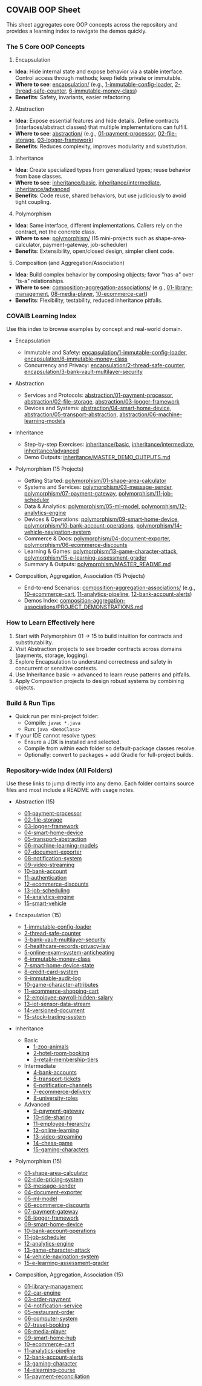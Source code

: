 ## COVAIB OOP Sheet

This sheet aggregates core OOP concepts across the repository and provides a learning index to navigate the demos quickly.

### The 5 Core OOP Concepts

1) Encapsulation
- **Idea**: Hide internal state and expose behavior via a stable interface. Control access through methods; keep fields private or immutable.
- **Where to see**: [encapsulation/](encapsulation/) (e.g., [1-immutable-config-loader](encapsulation/1-immutable-config-loader/), [2-thread-safe-counter](encapsulation/2-thread-safe-counter/), [6-immutable-money-class](encapsulation/6-immutable-money-class/))
- **Benefits**: Safety, invariants, easier refactoring.

2) Abstraction
- **Idea**: Expose essential features and hide details. Define contracts (interfaces/abstract classes) that multiple implementations can fulfill.
- **Where to see**: [abstraction/](abstraction/) (e.g., [01-payment-processor](abstraction/01-payment-processor/), [02-file-storage](abstraction/02-file-storage/), [03-logger-framework](abstraction/03-logger-framework/))
- **Benefits**: Reduces complexity, improves modularity and substitution.

3) Inheritance
- **Idea**: Create specialized types from generalized types; reuse behavior from base classes.
- **Where to see**: [inheritance/basic](inheritance/basic/), [inheritance/intermediate](inheritance/intermediate/), [inheritance/advanced](inheritance/advanced/)
- **Benefits**: Code reuse, shared behaviors, but use judiciously to avoid tight coupling.

4) Polymorphism
- **Idea**: Same interface, different implementations. Callers rely on the contract, not the concrete class.
- **Where to see**: [polymorphism/](polymorphism/) (15 mini-projects such as shape-area-calculator, payment-gateway, job-scheduler)
- **Benefits**: Extensibility, open/closed design, simpler client code.

5) Composition (and Aggregation/Association)
- **Idea**: Build complex behavior by composing objects; favor "has-a" over "is-a" relationships.
- **Where to see**: [composition-aggregation-associations/](composition-aggregation-associations/) (e.g., [01-library-management](composition-aggregation-associations/01-library-management/), [08-media-player](composition-aggregation-associations/08-media-player/), [10-ecommerce-cart](composition-aggregation-associations/10-ecommerce-cart/))
- **Benefits**: Flexibility, testability, reduced inheritance pitfalls.

### COVAIB Learning Index

Use this index to browse examples by concept and real-world domain.

- Encapsulation
  - Immutable and Safety: [encapsulation/1-immutable-config-loader](encapsulation/1-immutable-config-loader/), [encapsulation/6-immutable-money-class](encapsulation/6-immutable-money-class/)
  - Concurrency and Privacy: [encapsulation/2-thread-safe-counter](encapsulation/2-thread-safe-counter/), [encapsulation/3-bank-vault-multilayer-security](encapsulation/3-bank-vault-multilayer-security/)

- Abstraction
  - Services and Protocols: [abstraction/01-payment-processor](abstraction/01-payment-processor/), [abstraction/02-file-storage](abstraction/02-file-storage/), [abstraction/03-logger-framework](abstraction/03-logger-framework/)
  - Devices and Systems: [abstraction/04-smart-home-device](abstraction/04-smart-home-device/), [abstraction/05-transport-abstraction](abstraction/05-transport-abstraction/), [abstraction/06-machine-learning-models](abstraction/06-machine-learning-models/)

- Inheritance
  - Step-by-step Exercises: [inheritance/basic](inheritance/basic/), [inheritance/intermediate](inheritance/intermediate/), [inheritance/advanced](inheritance/advanced/)
  - Demo Outputs: [inheritance/MASTER_DEMO_OUTPUTS.md](inheritance/MASTER_DEMO_OUTPUTS.md)

- Polymorphism (15 Projects)
  - Getting Started: [polymorphism/01-shape-area-calculator](polymorphism/01-shape-area-calculator/)
  - Systems and Services: [polymorphism/03-message-sender](polymorphism/03-message-sender/), [polymorphism/07-payment-gateway](polymorphism/07-payment-gateway/), [polymorphism/11-job-scheduler](polymorphism/11-job-scheduler/)
  - Data & Analytics: [polymorphism/05-ml-model](polymorphism/05-ml-model/), [polymorphism/12-analytics-engine](polymorphism/12-analytics-engine/)
  - Devices & Operations: [polymorphism/09-smart-home-device](polymorphism/09-smart-home-device/), [polymorphism/10-bank-account-operations](polymorphism/10-bank-account-operations/), [polymorphism/14-vehicle-navigation-system](polymorphism/14-vehicle-navigation-system/)
  - Commerce & Docs: [polymorphism/04-document-exporter](polymorphism/04-document-exporter/), [polymorphism/06-ecommerce-discounts](polymorphism/06-ecommerce-discounts/)
  - Learning & Games: [polymorphism/13-game-character-attack](polymorphism/13-game-character-attack/), [polymorphism/15-e-learning-assessment-grader](polymorphism/15-e-learning-assessment-grader/)
  - Summary & Outputs: [polymorphism/MASTER_README.md](polymorphism/MASTER_README.md)

- Composition, Aggregation, Association (15 Projects)
  - End-to-end Scenarios: [composition-aggregation-associations/](composition-aggregation-associations/) (e.g., [10-ecommerce-cart](composition-aggregation-associations/10-ecommerce-cart/), [11-analytics-pipeline](composition-aggregation-associations/11-analytics-pipeline/), [12-bank-account-alerts](composition-aggregation-associations/12-bank-account-alerts/))
  - Demos Index: [composition-aggregation-associations/PROJECT_DEMONSTRATIONS.md](composition-aggregation-associations/PROJECT_DEMONSTRATIONS.md)

### How to Learn Effectively here

1) Start with Polymorphism 01 → 15 to build intuition for contracts and substitutability.
2) Visit Abstraction projects to see broader contracts across domains (payments, storage, logging).
3) Explore Encapsulation to understand correctness and safety in concurrent or sensitive contexts.
4) Use Inheritance basic → advanced to learn reuse patterns and pitfalls.
5) Apply Composition projects to design robust systems by combining objects.

### Build & Run Tips

- Quick run per mini-project folder:
  - Compile: `javac *.java`
  - Run: `java <DemoClass>`
- If your IDE cannot resolve types:
  - Ensure a JDK is installed and selected.
  - Compile from within each folder so default-package classes resolve.
  - Optionally: convert to packages + add Gradle for full-project builds.

### Repository-wide Index (All Folders)

Use these links to jump directly into any demo. Each folder contains source files and most include a README with usage notes.

- Abstraction (15)
  - [01-payment-processor](abstraction/01-payment-processor/)
  - [02-file-storage](abstraction/02-file-storage/)
  - [03-logger-framework](abstraction/03-logger-framework/)
  - [04-smart-home-device](abstraction/04-smart-home-device/)
  - [05-transport-abstraction](abstraction/05-transport-abstraction/)
  - [06-machine-learning-models](abstraction/06-machine-learning-models/)
  - [07-document-exporter](abstraction/07-document-exporter/)
  - [08-notification-system](abstraction/08-notification-system/)
  - [09-video-streaming](abstraction/09-video-streaming/)
  - [10-bank-account](abstraction/10-bank-account/)
  - [11-authentication](abstraction/11-authentication/)
  - [12-ecommerce-discounts](abstraction/12-ecommerce-discounts/)
  - [13-job-scheduling](abstraction/13-job-scheduling/)
  - [14-analytics-engine](abstraction/14-analytics-engine/)
  - [15-smart-vehicle](abstraction/15-smart-vehicle/)

- Encapsulation (15)
  - [1-immutable-config-loader](encapsulation/1-immutable-config-loader/)
  - [2-thread-safe-counter](encapsulation/2-thread-safe-counter/)
  - [3-bank-vault-multilayer-security](encapsulation/3-bank-vault-multilayer-security/)
  - [4-healthcare-records-privacy-law](encapsulation/4-healthcare-records-privacy-law/)
  - [5-online-exam-system-anticheating](encapsulation/5-online-exam-system-anticheating/)
  - [6-immutable-money-class](encapsulation/6-immutable-money-class/)
  - [7-smart-home-device-state](encapsulation/7-smart-home-device-state/)
  - [8-credit-card-system](encapsulation/8-credit-card-system/)
  - [9-immutable-audit-log](encapsulation/9-immutable-audit-log/)
  - [10-game-character-attributes](encapsulation/10-game-character-attributes/)
  - [11-ecommerce-shopping-cart](encapsulation/11-ecommerce-shopping-cart/)
  - [12-employee-payroll-hidden-salary](encapsulation/12-employee-payroll-hidden-salary/)
  - [13-iot-sensor-data-stream](encapsulation/13-iot-sensor-data-stream/)
  - [14-versioned-document](encapsulation/14-versioned-document/)
  - [15-stock-trading-system](encapsulation/15-stock-trading-system/)

- Inheritance
  - Basic
    - [1-zoo-animals](inheritance/basic/1-zoo-animals/)
    - [2-hotel-room-booking](inheritance/basic/2-hotel-room-booking/)
    - [3-retail-membership-tiers](inheritance/basic/3-retail-membership-tiers/)
  - Intermediate
    - [4-bank-accounts](inheritance/intermediate/4-bank-accounts/)
    - [5-transport-tickets](inheritance/intermediate/5-transport-tickets/)
    - [6-notification-channels](inheritance/intermediate/6-notification-channels/)
    - [7-ecommerce-delivery](inheritance/intermediate/7-ecommerce-delivery/)
    - [8-university-roles](inheritance/intermediate/8-university-roles/)
  - Advanced
    - [9-payment-gateway](inheritance/advanced/9-payment-gateway/)
    - [10-ride-sharing](inheritance/advanced/10-ride-sharing/)
    - [11-employee-hierarchy](inheritance/advanced/11-employee-hierarchy/)
    - [12-online-learning](inheritance/advanced/12-online-learning/)
    - [13-video-streaming](inheritance/advanced/13-video-streaming/)
    - [14-chess-game](inheritance/advanced/14-chess-game/)
    - [15-gaming-characters](inheritance/advanced/15-gaming-characters/)

- Polymorphism (15)
  - [01-shape-area-calculator](polymorphism/01-shape-area-calculator/)
  - [02-ride-pricing-system](polymorphism/02-ride-pricing-system/)
  - [03-message-sender](polymorphism/03-message-sender/)
  - [04-document-exporter](polymorphism/04-document-exporter/)
  - [05-ml-model](polymorphism/05-ml-model/)
  - [06-ecommerce-discounts](polymorphism/06-ecommerce-discounts/)
  - [07-payment-gateway](polymorphism/07-payment-gateway/)
  - [08-logger-framework](polymorphism/08-logger-framework/)
  - [09-smart-home-device](polymorphism/09-smart-home-device/)
  - [10-bank-account-operations](polymorphism/10-bank-account-operations/)
  - [11-job-scheduler](polymorphism/11-job-scheduler/)
  - [12-analytics-engine](polymorphism/12-analytics-engine/)
  - [13-game-character-attack](polymorphism/13-game-character-attack/)
  - [14-vehicle-navigation-system](polymorphism/14-vehicle-navigation-system/)
  - [15-e-learning-assessment-grader](polymorphism/15-e-learning-assessment-grader/)

- Composition, Aggregation, Association (15)
  - [01-library-management](composition-aggregation-associations/01-library-management/)
  - [02-car-engine](composition-aggregation-associations/02-car-engine/)
  - [03-order-payment](composition-aggregation-associations/03-order-payment/)
  - [04-notification-service](composition-aggregation-associations/04-notification-service/)
  - [05-restaurant-order](composition-aggregation-associations/05-restaurant-order/)
  - [06-computer-system](composition-aggregation-associations/06-computer-system/)
  - [07-travel-booking](composition-aggregation-associations/07-travel-booking/)
  - [08-media-player](composition-aggregation-associations/08-media-player/)
  - [09-smart-home-hub](composition-aggregation-associations/09-smart-home-hub/)
  - [10-ecommerce-cart](composition-aggregation-associations/10-ecommerce-cart/)
  - [11-analytics-pipeline](composition-aggregation-associations/11-analytics-pipeline/)
  - [12-bank-account-alerts](composition-aggregation-associations/12-bank-account-alerts/)
  - [13-gaming-character](composition-aggregation-associations/13-gaming-character/)
  - [14-elearning-course](composition-aggregation-associations/14-elearning-course/)
  - [15-payment-reconciliation](composition-aggregation-associations/15-payment-reconciliation/)
